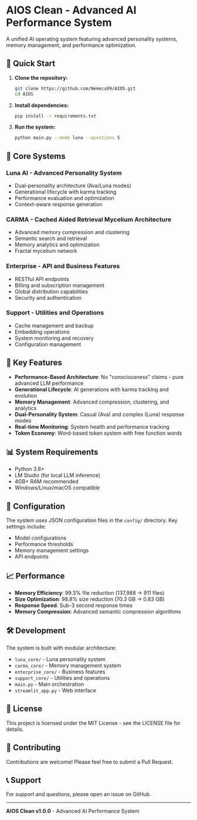 # AIOS Clean - Advanced AI Performance System

A unified AI operating system featuring advanced personality systems, memory management, and performance optimization.

## 🚀 Quick Start

1. **Clone the repository:**
   ```bash
   git clone https://github.com/Nemeca99/AIOS.git
   cd AIOS
   ```

2. **Install dependencies:**
   ```bash
   pip install -r requirements.txt
   ```

3. **Run the system:**
   ```bash
   python main.py --mode luna --questions 5
   ```

## 🧠 Core Systems

### **Luna AI** - Advanced Personality System
- Dual-personality architecture (Ava/Luna modes)
- Generational lifecycle with karma tracking
- Performance evaluation and optimization
- Context-aware response generation

### **CARMA** - Cached Aided Retrieval Mycelium Architecture
- Advanced memory compression and clustering
- Semantic search and retrieval
- Memory analytics and optimization
- Fractal mycelium network

### **Enterprise** - API and Business Features
- RESTful API endpoints
- Billing and subscription management
- Global distribution capabilities
- Security and authentication

### **Support** - Utilities and Operations
- Cache management and backup
- Embedding operations
- System monitoring and recovery
- Configuration management

## 🎯 Key Features

- **Performance-Based Architecture**: No "consciousness" claims - pure advanced LLM performance
- **Generational Lifecycle**: AI generations with karma tracking and evolution
- **Memory Management**: Advanced compression, clustering, and analytics
- **Dual-Personality System**: Casual (Ava) and complex (Luna) response modes
- **Real-time Monitoring**: System health and performance tracking
- **Token Economy**: Word-based token system with free function words

## 📊 System Requirements

- Python 3.8+
- LM Studio (for local LLM inference)
- 4GB+ RAM recommended
- Windows/Linux/macOS compatible

## 🔧 Configuration

The system uses JSON configuration files in the `config/` directory. Key settings include:

- Model configurations
- Performance thresholds
- Memory management settings
- API endpoints

## 📈 Performance

- **Memory Efficiency**: 99.3% file reduction (137,988 → 911 files)
- **Size Optimization**: 98.8% size reduction (70.3 GB → 0.83 GB)
- **Response Speed**: Sub-3 second response times
- **Memory Compression**: Advanced semantic compression algorithms

## 🛠️ Development

The system is built with modular architecture:

- `luna_core/` - Luna personality system
- `carma_core/` - Memory management system
- `enterprise_core/` - Business features
- `support_core/` - Utilities and operations
- `main.py` - Main orchestration
- `streamlit_app.py` - Web interface

## 📝 License

This project is licensed under the MIT License - see the LICENSE file for details.

## 🤝 Contributing

Contributions are welcome! Please feel free to submit a Pull Request.

## 📞 Support

For support and questions, please open an issue on GitHub.

---

**AIOS Clean v1.0.0** - Advanced AI Performance System
